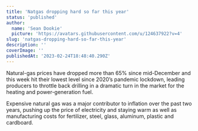 ```yaml
---
title: 'Natgas dropping hard so far this year'
status: 'published'
author:
  name: 'Sean Dookie'
  picture: 'https://avatars.githubusercontent.com/u/124637922?v=4'
slug: 'natgas-dropping-hard-so-far-this-year'
description: ''
coverImage: ''
publishedAt: '2023-02-24T18:48:40.290Z'
---
```


Natural-gas prices have dropped more than 65% since mid-December and this week hit their lowest level since 2020’s pandemic lockdown, leading producers to throttle back drilling in a dramatic turn in the market for the heating and power-generation fuel.

Expensive natural gas was a major contributor to inflation over the past two years, pushing up the price of electricity and staying warm as well as manufacturing costs for fertilizer, steel, glass, aluminum, plastic and cardboard.

